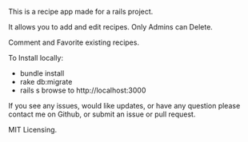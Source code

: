 This is a recipe app made for a rails project.

It allows you to add and edit recipes. Only Admins can Delete.

Comment and Favorite existing recipes.

To Install locally:
- bundle install
- rake db:migrate
- rails s browse to http://localhost:3000

If you see any issues, would like updates, or have any question please contact me on Github, or submit an issue or pull request.

MIT Licensing.
